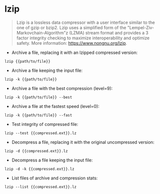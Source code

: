 # lzip

> Lzip is a lossless data compressor with a user interface similar to the one of gzip or bzip2.
> Lzip uses a simplified form of the "Lempel-Ziv-Markovchain-Algorithm"z (LZMA) stream format and provides a 3 factor integrity checking to maximize interoperability and optimize safety.
> More information: <https://www.nongnu.org/lzip>.

- Archive a file, replacing it with an lzipped compressed version:

`lzip {{path/to/file}}`

- Archive a file keeping the input file:

`lzip -k {{path/to/file}}`

- Archive a file with the best compression (level=9):

`lzip -k {{path/to/file}} --best`

- Archive a file at the fastest speed (level=0): 

`lzip -k {{path/to/file}} --fast`

- Test integrity of compressed file:

`lzip --test {{compressed.ext}}.lz`

- Decompress a file, replacing it with the original uncompressed version:

`lzip -d {{compressed.ext}}.lz`

- Decompress a file keeping the input file:

`lzip -d -k {{compressed.ext}}.lz`

- List files of archive and compression stats:

`lzip --list {{compressed.ext}}.lz`
